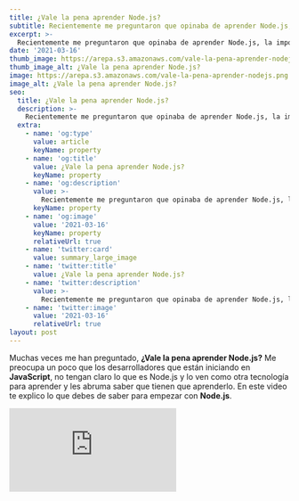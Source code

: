 ```yaml
---
title: ¿Vale la pena aprender Node.js?
subtitle: Recientemente me preguntaron que opinaba de aprender Node.js, la importancia que tiene y como empezar, te dejo este video donde te cuento mi punto de vista y como puedes iniciar tu aprendizaje. 
excerpt: >-
  Recientemente me preguntaron que opinaba de aprender Node.js, la importancia que tiene y como empezar, te dejo este video donde te cuento mi punto de vista y como puedes iniciar tu aprendizaje. 
date: '2021-03-16'
thumb_image: https://arepa.s3.amazonaws.com/vale-la-pena-aprender-nodejs.png
thumb_image_alt: ¿Vale la pena aprender Node.js?
image: https://arepa.s3.amazonaws.com/vale-la-pena-aprender-nodejs.png
image_alt: ¿Vale la pena aprender Node.js?
seo:
  title: ¿Vale la pena aprender Node.js?
  description: >-
    Recientemente me preguntaron que opinaba de aprender Node.js, la importancia que tiene y como empezar, te dejo este video donde te cuento mi punto de vista y como puedes iniciar tu aprendizaje. 
  extra:
    - name: 'og:type'
      value: article
      keyName: property
    - name: 'og:title'
      value: ¿Vale la pena aprender Node.js?
      keyName: property
    - name: 'og:description'
      value: >-
        Recientemente me preguntaron que opinaba de aprender Node.js, la importancia que tiene y como empezar, te dejo este video donde te cuento mi punto de vista y como puedes iniciar tu aprendizaje. 
      keyName: property
    - name: 'og:image'
      value: '2021-03-16'
      keyName: property
      relativeUrl: true
    - name: 'twitter:card'
      value: summary_large_image
    - name: 'twitter:title'
      value: ¿Vale la pena aprender Node.js?
    - name: 'twitter:description'
      value: >-
        Recientemente me preguntaron que opinaba de aprender Node.js, la importancia que tiene y como empezar, te dejo este video donde te cuento mi punto de vista y como puedes iniciar tu aprendizaje. 
    - name: 'twitter:image'
      value: '2021-03-16'
      relativeUrl: true
layout: post
---
```


Muchas veces me han preguntado, **¿Vale la pena aprender Node.js?** Me preocupa un poco que los desarrolladores que están iniciando en **JavaScript**, no tengan claro lo que es Node.js y lo ven como otra tecnología para aprender y les abruma saber que tienen que aprenderlo. En este video te explico lo que debes de saber para empezar con **Node.js**. 

<iframe src="https://www.youtube.com/embed/B6MZkrUZtMQ" title="YouTube video player" frameborder="0" allow="accelerometer; autoplay; clipboard-write; encrypted-media; gyroscope; picture-in-picture" allowfullscreen></iframe>
